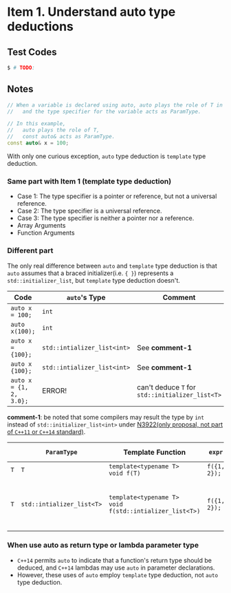 # Item 1. Understand auto type deductions    

## Test Codes

```bash
$ # TODO: 
```

## Notes

```c++
// When a variable is declared using auto, auto plays the role of T in the template, 
//   and the type specifier for the variable acts as ParamType.

// In this example, 
//   auto plays the role of T, 
//   const auto& acts as ParamType.              
const auto& x = 100;    
```

With only one curious exception, `auto` type deduction is `template` type deduction.    

### Same part with Item 1 (template type deduction)

- Case 1: The type specifier is a pointer or reference, but not a universal reference.    
- Case 2: The type specifier is a universal reference.    
- Case 3: The type specifier is neither a pointer nor a reference.    
- Array Arguments
- Function Arguments    

### Different part

The only real difference between `auto` and `template` type deduction is that `auto` assumes that a braced initializer(i.e. `{ }`) represents a `std::initializer_list`, but `template` type deduction doesn't.    

| Code | `auto`'s Type | Comment |
|------|---------------|---------|
|`auto x = 100;` |`int`||
|`auto x(100);`  |`int`||
|`auto x = {100};`| `std::intializer_list<int>` |See **comment-1**|
|`auto x {100};`  | `std::intializer_list<int>` |See **comment-1**|
|`auto x = {1, 2, 3.0};` | ERROR! | can't deduce `T` for `std::initializer_list<T>`|

**comment-1**: be noted that some compilers may result the type by `int` instead of `std::initializer_list<int>` under [N3922(only proposal, not part of `C++11` or `C++14` standard)](http://www.open-std.org/jtc1/sc22/wg21/docs/papers/2014/n3922.html).    

|   | `ParamType` | Template Function | `expr` | Deduced `T` | Deduced `ParamType` | Comment |
|---|-------------|-------------------|--------|-------------|---------------------|---------|
|`T`|`T` |`template<typename T>`<br>`void f(T)` |`f({1, 2});`|ERROR!|ERROR!||
|`T`|`std::intializer_list<T>`|`template<typename T>`<br>`void f(std::intializer_list<T>)` |`f({1, 2});`|`int`|`std::intializer_list<int>`|The `std::initializer_list<T>` should be `ParamType` if want to deduce template function by braced initializer(i.e. `{ }`)|


### When use auto as return type or lambda parameter type

- `C++14` permits `auto` to indicate that a function's return type should be deduced, and `C++14` lambdas may use `auto` in parameter declarations.    
- However, these uses of `auto` employ `template` type deduction, not `auto` type deduction.    